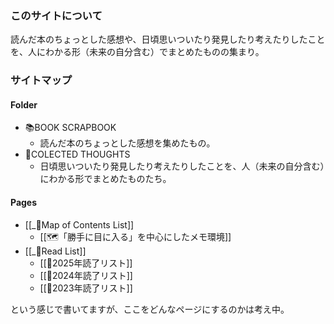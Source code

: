 ### このサイトについて

読んだ本のちょっとした感想や、日頃思いついたり発見したり考えたりしたことを、人にわかる形（未来の自分含む）でまとめたものの集まり。

### サイトマップ
#### Folder
- 📚BOOK SCRAPBOOK
	- 読んだ本のちょっとした感想を集めたもの。
- 📝COLECTED THOUGHTS
	- 日頃思いついたり発見したり考えたりしたことを、人（未来の自分含む）にわかる形でまとめたものたち。
#### Pages
- [[_📕Map of Contents List]]
	- [[🗺️️「勝手に目に入る」を中心にしたメモ環境]]
- [[_📖Read List]]
	- [[📙2025年読了リスト]]
	- [[📙2024年読了リスト]]
	- [[📙2023年読了リスト]]

という感じで書いてますが、ここをどんなページにするのかは考え中。